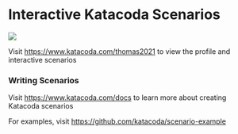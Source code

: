 # Interactive Katacoda Scenarios

[![](http://shields.katacoda.com/katacoda/thomas2021/count.svg)](https://www.katacoda.com/thomas2021 "Get your profile on Katacoda.com")

Visit https://www.katacoda.com/thomas2021 to view the profile and interactive scenarios

### Writing Scenarios
Visit https://www.katacoda.com/docs to learn more about creating Katacoda scenarios

For examples, visit https://github.com/katacoda/scenario-example
